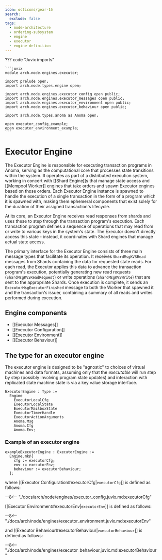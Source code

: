 ```yaml
---
icon: octicons/gear-16
search:
  exclude: false
tags:
  - node-architecture
  - ordering-subsystem
  - engine
  - executor
  - engine-definition
---
```


??? code "Juvix imports"

    ```juvix
    module arch.node.engines.executor;

    import prelude open;
    import arch.node.types.engine open;

    import arch.node.engines.executor_config open public;
    import arch.node.engines.executor_messages open public;
    import arch.node.engines.executor_environment open public;
    import arch.node.engines.executor_behaviour open public;

    import arch.node.types.anoma as Anoma open;

    open executor_config_example;
    open executor_environment_example;
    ```

# Executor Engine

The Executor Engine is responsible for executing transaction programs in Anoma,
serving as the computational core that processes state transitions within the
system. It operates as part of a distributed execution system, working in concert
with [[Shard Engine]]s that manage state access and [[Mempool Worker]] engines that
take orders and spawn Executor engines based on those orders. Each Executor Engine
instance is spawned to handle the execution of a single transaction in the form of
a program which it is spawned with, making them ephemeral components that exist
solely for the duration of their assigned transaction's lifecycle.

At its core, an Executor Engine receives read responses from shards and uses these
to step through the transaction program's execution. Each transaction program
defines a sequence of operations that may read from or write to various keys in
the system's state. The Executor doesn't directly access this state - instead, it
coordinates with Shard engines that manage actual state access.

The primary interface for the Executor Engine consists of three main message types
that facilitate its operation. It receives `ShardMsgKVSRead` messages from Shards
containing the data for requested state reads. For each read, the Executor applies
this data to advance the transaction program's execution, potentially generating
new read requests (`ShardMsgKVSReadRequest`) or write operations (`ShardMsgKVSWrite`)
that are sent to the appropriate Shards. Once execution is complete, it sends
an `ExecutorMsgExecutorFinished` message to both the Worker that spawned it and the
transaction's issuer, containing a summary of all reads and writes performed during
execution.

## Engine components

- [[Executor Messages]]
- [[Executor Configuration]]
- [[Executor Environment]]
- [[Executor Behaviour]]

## The type for an executor engine

The executor engine is designed to be "agnostic" to choices of virtual machines and data formats,
assuming only that the _executable_ will run step by step (possibly involving program state updates) and
interaction with replicated state machine state is via a key value storage interface.
<!-- --8<-- [start:ExecutorEngine] -->
```juvix
ExecutorEngine : Type :=
  Engine
    ExecutorLocalCfg
    ExecutorLocalState
    ExecutorMailboxState
    ExecutorTimerHandle
    ExecutorActionArguments
    Anoma.Msg
    Anoma.Cfg
    Anoma.Env;
```
<!-- --8<-- [end:ExecutorEngine] -->

### Example of an executor engine

<!-- --8<-- [start:exampleExecutorEngine] -->
```juvix
exampleExecutorEngine : ExecutorEngine :=
  Engine.mk@{
    cfg := executorCfg;
    env := executorEnv;
    behaviour := executorBehaviour;
  };
```
<!-- --8<-- [end:exampleExecutorEngine] -->

where [[Executor Configuration#executorCfg|`executorCfg`]] is defined as follows:

--8<-- "./docs/arch/node/engines/executor_config.juvix.md:executorCfg"

[[Executor Environment#executorEnv|`executorEnv`]] is defined as follows:

--8<-- "./docs/arch/node/engines/executor_environment.juvix.md:executorEnv"

and [[Executor Behaviour#executorBehaviour|`executorBehaviour`]] is defined as follows:

--8<-- "./docs/arch/node/engines/executor_behaviour.juvix.md:executorBehaviour"
